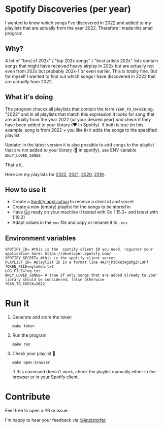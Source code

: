 
# Spotify Discoveries (per year)

I wanted to know which songs I've discovered in 2022 and added to my playlists that are actually from the year 2022. Therefore I made this small program.

## Why?
A lot of "best of 202x" / "top 202x songs" / "best artists 202x" lists contain songs that might have received heavy airplay in 202x but are actually not even from 202x but probably 202x-1 or even earlier. This is totally fine. But for myself I wanted to find out which songs I have discovered in 2022 that are _actually_ from 2022.

## What it's doing
The program checks all playlists that contain the term `YEAR_TO_CHHECK`,eg. "2022" and in all playlists that match this expression it looks for song that are actually from the year 2022 (or your desired year) _and_ check if they have been added to your library (❤️ in Spotify). If both is true (in this example: song is from 2022 + you like it) it adds the songs to the specified playlist.

Update: in the latest version it is also possible to add songs to the playlist that are not added to your library (🤍 in spotify), use ENV variable `ONLY_LOVED_SONGS`. 

That's it.

Here are my playlists for [2022](https://open.spotify.com/playlist/4AJnjP36kH39gQhgZFL8Ff?si=0f8b2b44f7ca4208), [2021](https://open.spotify.com/playlist/3qDtmE3TrHkjVOow3rM3BY?si=8f212c2c8f0148ee), [2020](https://open.spotify.com/playlist/2D0NidVJbZfnR4wmvYSRiA?si=tVTpL61pRGWypiROYqdeqQ), [2019](https://open.spotify.com/playlist/0uwZfzhqw2G5id1El0oCJE?si=WFk_PEYZSpijQ4gdnYOsXQ).

## How to use it
- Create a [Spotify application](https://developer.spotify.com/dashboard/applications) to receive a client id and secret
- Create a new (empty) playlist for the songs to be stored in
- Have [Go](https://go.dev/) ready on your machine (I tested with Go 1.15.3+ and latest with 1.19.2)
- Adapt values in the `env` file and copy or rename it to `.env`

## Environment variables

```
SPOTIFY_ID= #this is the  spotify client ID you need. register your application here: https://developer.spotify.com/
SPOTIFY_SECRET= #this is the spotify client secret
PLAYLIST_ID= #playlist ID in a format like 4AJnjP36kH39gQhgZFL8Ff
TOKEN_FILE=mytoken.txt 
LOG_FILE=log.txt
ONLY_LOVED_SONGS= # true if only songs that are added already to your library should be considered, false otherwise
YEAR_TO_CHECK=2022
```

# Run it

1. Generate and store the token
    ```
    make token
    ```

2. Run the program
    ```
    make run
    ```

3. Check your playlist 🕺
    ```
    make open-browser
    ```
    If this command doesn't work, check the playlist manually either in the browser or in your Spotify client.

# Contribute 
Feel free to open a PR or issue.

I'm happy to hear your feedback via [@jetzlstorfer](https://twitter.com/jetzlstorfer).